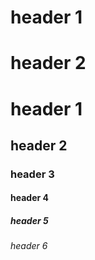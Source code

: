 header 1
========

header 2
========

# header 1
## header 2
### header 3
#### header 4
##### header 5
###### header 6
